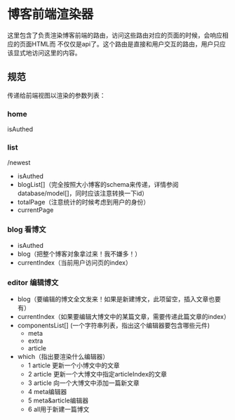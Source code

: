 # 博客前端渲染器
这里包含了负责渲染博客前端的路由，访问这些路由对应的页面的时候，会响应相应的页面HTML而
不仅仅是api了。这个路由是直接和用户交互的路由，用户只应该显式地访问这里的内容。

## 规范
传递给前端视图以渲染的参数列表：

### home
isAuthed

### list
/newest
- isAuthed
- blogList[]（完全按照大小博客的schema来传递，详情参阅database/model[]，同时应该注意转换一下id）
- totalPage（注意统计的时候考虑到用户的身份）
- currentPage

### blog 看博文
- isAuthed
- blog（把整个博客对象拿过来！我不嫌多！）
- currentIndex（当前用户访问页的index）

### editor 编辑博文
- blog（要编辑的博文全文发来！如果是新建博文，此项留空，插入文章也要有）
- currentIndex（如果要编辑大博文中的某篇文章，需要传递此篇文章的index）
- componentsList[] (一个字符串列表，指出这个编辑器要包含哪些元件)
    - meta
    - extra
    - article
- which（指出要渲染什么编辑器）
    - 1 article 更新一个小博文中的文章
    - 2 article 更新一个大博文中指定articleIndex的文章
    - 3 article 向一个大博文中添加一篇新文章
    - 4 meta编辑器
    - 5 meta&article编辑器
    - 6 all用于新建一篇博文

